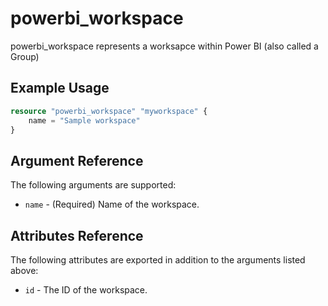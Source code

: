 # powerbi_workspace
powerbi_workspace represents a worksapce within Power BI (also called a Group)

## Example Usage
``` terraform
resource "powerbi_workspace" "myworkspace" {
	name = "Sample workspace"
}
```

## Argument Reference
The following arguments are supported:
<!-- docgen:NonComputedParameters -->
* `name` - (Required) Name of the workspace.
<!-- /docgen -->

## Attributes Reference
The following attributes are exported in addition to the arguments listed above:
* `id` - The ID of the workspace.
<!-- docgen:ComputedParameters -->

<!-- /docgen -->